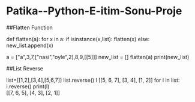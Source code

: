 # Patika--Python-E-itim-Sonu-Proje
##Flatten Function

def flatten(a):
    for x in a:
        if isinstance(x,list):
            flatten(x)
        else:
            new_list.append(x)

a = ["a",3,7,["nasi","oyle",2],8,9,[[5]]]
new_list = []
flatten(a)
print(new_list)

##List Reverse

list=[[1,2],[3,4],[5,6,7]]
list.reverse()
l
[[5, 6, 7], [3, 4], [1, 2]]
for i in list:
  i.reverse()
print(l)  
[[7, 6, 5], [4, 3], [2, 1]]
